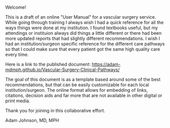 Welcome! 

This is a draft of an online "User Manual" for a vascular surgery service.  While going through training I always wish I had a quick reference for all the ways things were done at my institution.  I found textbooks useful, but my attendings or instituion always did things a little different or there had been more updated reports that had slightly different recommendations.  I wish I had an institution/surgeon specific reference for the different care pathways so that I could make sure that every patient got the same high quality care every time.

Here is a link to the published document: https://adam-mdmph.github.io/Vascular-Surgery-Clinical-Pathways/

The goal of this document is as a template based around some of the best recommendations, but that can be easily customizable for each local institution/surgeon.  The online format allows for embedding of links, citations, decision aids and far more that are not available in other digital or print media.

Thank you for joining in this collaborative effort.

Adam Johnson, MD, MPH
